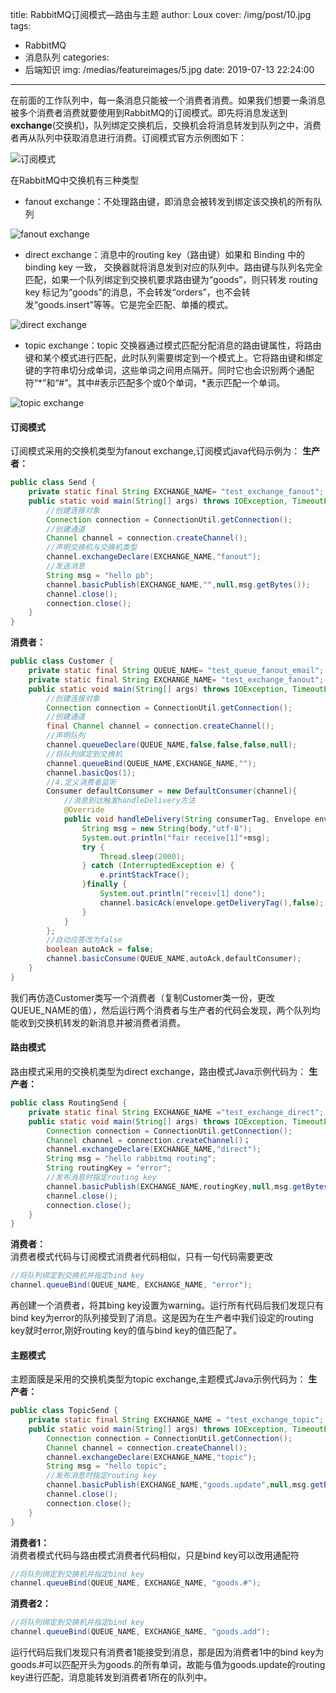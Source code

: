title: RabbitMQ订阅模式—路由与主题
author: Loux
cover: /img/post/10.jpg
tags:
  - RabbitMQ
  - 消息队列
categories:
  - 后端知识
img: /medias/featureimages/5.jpg
date: 2019-07-13 22:24:00
---
在前面的工作队列中，每一条消息只能被一个消费者消费。如果我们想要一条消息被多个消费者消费就要使用到RabbitMQ的订阅模式。即先将消息发送到<b>exchange</b>(交换机)，队列绑定交换机后，交换机会将消息转发到队列之中，消费者再从队列中获取消息进行消费。订阅模式官方示例图如下：

![订阅模式](/images/pasted-4.png)

在RabbitMQ中交换机有三种类型
* fanout exchange：不处理路由键，即消息会被转发到绑定该交换机的所有队列

![fanout exchange](/images/pasted-5.png)
* direct exchange：消息中的routing key（路由键）如果和 Binding 中的 binding key 一致， 交换器就将消息发到对应的队列中。路由键与队列名完全匹配，如果一个队列绑定到交换机要求路由键为“goods”，则只转发 routing key 标记为“goods”的消息，不会转发“orders”，也不会转发“goods.insert”等等。它是完全匹配、单播的模式。

![direct exchange](/images/pasted-6.png)
* topic exchange：topic 交换器通过模式匹配分配消息的路由键属性，将路由键和某个模式进行匹配，此时队列需要绑定到一个模式上。它将路由键和绑定键的字符串切分成单词，这些单词之间用点隔开。同时它也会识别两个通配符“*”和“#”。其中#表示匹配多个或0个单词，*表示匹配一个单词。

![topic exchange](/images/pasted-7.png)
#### 订阅模式
订阅模式采用的交换机类型为fanout exchange,订阅模式java代码示例为：
<b>生产者：</b>
```java
public class Send {
    private static final String EXCHANGE_NAME= "test_exchange_fanout";
    public static void main(String[] args) throws IOException, TimeoutException {
        //创建连接对象
        Connection connection = ConnectionUtil.getConnection();
        //创建通道
        Channel channel = connection.createChannel();
        //声明交换机与交换机类型
        channel.exchangeDeclare(EXCHANGE_NAME,"fanout");
        //发送消息
        String msg = "hello pb";
        channel.basicPublish(EXCHANGE_NAME,"",null,msg.getBytes());
        channel.close();
        connection.close();
    }
}
```
<b>消费者：</b>
```java
public class Customer {
    private static final String QUEUE_NAME= "test_queue_fanout_email";
    private static final String EXCHANGE_NAME= "test_exchange_fanout";
    public static void main(String[] args) throws IOException, TimeoutException {
        //创建连接对象
        Connection connection = ConnectionUtil.getConnection();
        //创建通道
        final Channel channel = connection.createChannel();
        //声明队列
        channel.queueDeclare(QUEUE_NAME,false,false,false,null);
        //将队列绑定到交换机
        channel.queueBind(QUEUE_NAME,EXCHANGE_NAME,"");
        channel.basicQos(1);
        //4.定义消费者监听
        Consumer defaultConsumer = new DefaultConsumer(channel){
            //消息到达触发handleDelivery方法
            @Override
            public void handleDelivery(String consumerTag, Envelope envelope, AMQP.BasicProperties properties, byte[] body) throws IOException {
                String msg = new String(body,"utf-8");
                System.out.println("fair receive[1]"+msg);
                try {
                    Thread.sleep(2000);
                } catch (InterruptedException e) {
                    e.printStackTrace();
                }finally {
                    System.out.println("receiv[1] done");
                    channel.basicAck(envelope.getDeliveryTag(),false);
                }
            }
        };
        //自动应答改为false
        boolean autoAck = false;
        channel.basicConsume(QUEUE_NAME,autoAck,defaultConsumer);
    }
}
```
我们再仿造Customer类写一个消费者（复制Customer类一份，更改QUEUE_NAME的值），然后运行两个消费者与生产者的代码会发现，两个队列均能收到交换机转发的新消息并被消费者消费。  
#### 路由模式
路由模式采用的交换机类型为direct exchange，路由模式Java示例代码为：
<b>生产者：</b>
```java
public class RoutingSend {
    private static final String EXCHANGE_NAME ="test_exchange_direct";
    public static void main(String[] args) throws IOException, TimeoutException {
        Connection connection = ConnectionUtil.getConnection();
        Channel channel = connection.createChannel()；
        channel.exchangeDeclare(EXCHANGE_NAME,"direct");
        String msg = "hello rabbitmq routing";
        String routingKey = "error";
        //发布消息时指定routing key
        channel.basicPublish(EXCHANGE_NAME,routingKey,null,msg.getBytes());
        channel.close();
        connection.close();
    }
}
```
<b>消费者：</b>  
消费者模式代码与订阅模式消费者代码相似，只有一句代码需要更改
```java
//将队列绑定到交换机并指定bind key
channel.queueBind(QUEUE_NAME, EXCHANGE_NAME, "error");
```
再创建一个消费者，将其bing key设置为warning。运行所有代码后我们发现只有bind key为error的队列接受到了消息。这是因为在生产者中我们设定的routing key就时error,刚好routing key的值与bind key的值匹配了。
#### 主题模式
主题面膜是采用的交换机类型为topic exchange,主题模式Java示例代码为：
<b>生产者：</b>
```java
public class TopicSend {
    private static final String EXCHANGE_NAME = "test_exchange_topic";
    public static void main(String[] args) throws IOException, TimeoutException {
        Connection connection = ConnectionUtil.getConnection();
        Channel channel = connection.createChannel();
        channel.exchangeDeclare(EXCHANGE_NAME,"topic");
        String msg = "hello topic";
        //发布消息时指定routing key
        channel.basicPublish(EXCHANGE_NAME,"goods.update",null,msg.getBytes());
        channel.close();
        connection.close();
    }
}
```
<b>消费者1：</b>  
消费者模式代码与路由模式消费者代码相似，只是bind key可以改用通配符
```java
//将队列绑定到交换机并指定bind key
channel.queueBind(QUEUE_NAME, EXCHANGE_NAME, "goods.#");
```
<b>消费者2：</b>  
```java
//将队列绑定到交换机并指定bind key
channel.queueBind(QUEUE_NAME, EXCHANGE_NAME, "goods.add");
```
运行代码后我们发现只有消费者1能接受到消息，那是因为消费者1中的bind key为goods.#可以匹配开头为goods.的所有单词，故能与值为goods.update的routing key进行匹配，消息能转发到消费者1所在的队列中。